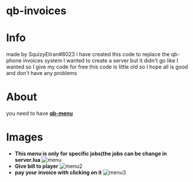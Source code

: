 # qb-invoices
# Info
made by SquizyEliran#8023
I have created this code to replace the qb-phone invoices system
I wanted to create a server but it didn't go like I wanted so I give my code for free
this code is little old so I hope all is good and don't have any problems
# About
you need to have **[qb-menu](https://github.com/qbcore-framework/qb-menu)**
# Images
- **This menu is only for specific jobs(the jobs can be change in server.lua**
![menu](https://i.gyazo.com/60a84ccc9053bc25a90432662bda25a9.png)
- **Give bill to player**
![menu2](https://i.gyazo.com/ca4485d5251f8802efeb63c6cda50e06.png)
- **pay your invoice with clicking on it**
![menu3](https://i.gyazo.com/872d5714262988a55641d81c62bc846a.png)
